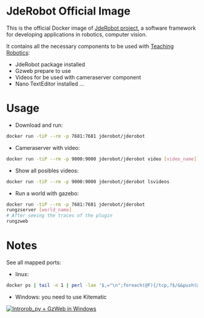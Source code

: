 JdeRobot Official Image
========

This is the official Docker image of [JdeRobot project](http://jderobot.org), a software framework for developing applications in robotics, computer vision.

It contains all the necessary components to be used with [Teaching Robotics](http://jderobot.org/Teaching_robotics_with_JdeRobot):
* JdeRobot package installed
* Gzweb prepare to use
* Videos for be used with cameraserver component
* Nano TextEditor installed ...

# Usage
* Download and run: 
```sh
docker run -tiP --rm -p 7681:7681 jderobot/jderobot
```
* Cameraserver with video: 
```sh
docker run -tiP --rm -p 9000:9000 jderobot/jderobot video [video_name]
```
* Show all posibles videos: 
```sh
docker run -tiP --rm -p 9000:9000 jderobot/jderobot lsvideos
```
* Run a world with gazebo: 
```sh
docker run -tiP --rm -p 7681:7681 jderobot/jderobot
rungzserver [world_name]
# After seeing the traces of the plugin
rungzweb
```


# Notes
 See all mapped ports:
* linux:
```sh
docker ps | tail -n 1 | perl -lae '$,="\n";foreach(@F){/tcp,?$/&&push(@x,$_)};print(@x)'
```
* Windows: you need to use Kitematic


[![Introrob_py + GzWeb in Windows](https://img.youtube.com/vi/YoJYahFtEyg/0.jpg)](https://www.youtube.com/watch?v=YoJYahFtEyg)

